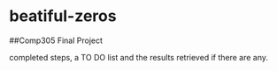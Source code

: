 # beatiful-zeros
##Comp305 Final Project


 completed steps, a TO DO list and the results retrieved if there are any.
